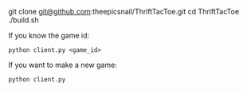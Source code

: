 git clone git@github.com:theepicsnail/ThriftTacToe.git
cd ThriftTacToe
./build.sh


If you know the game id:

    python client.py <game_id>

If you want to make a new game:

    python client.py

